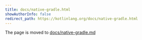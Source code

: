 ```yaml
---
title: docs/native-gradle.html
showAuthorInfo: false
redirect_path: https://kotlinlang.org/docs/native-gradle.html
---
```


The page is moved to [docs/native-gradle.md](docs/native-gradle.md)
